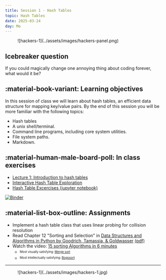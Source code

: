```yaml
---
title: Session 1 - Hash Tables
topic: Hash Tables
date: 2025-03-24
day: Mo
---
```


<figure markdown="span">
  ![hackers-1](../assets/images/hackers-panel.png)
</figure>

## Icebreaker question  
If you could magically change one annoying thing about coding forever, what would it be?

## :material-book-variant: Learning objectives

In this session of class we will learn about hash tables, an efficient
data structure for mapping key/value pairs. By the end of this session 
you will be more familiar with the following topics:

- Hash tables
- A unix shell/terminal.
- Command line programs, including core system utilities.
- File system paths.
- Markdown.

## :material-human-male-board-poll: In class exercises
- [Lecture 1: Introduction to hash tables](../../lectures/1.0/)
- [Interactive Hash Table Exploration](../../tutorials/1.0-interactive-hash-tables)
- [Hash Table Excercises (jupyter notebook)](../../tutorials/1.1-hash-table-experiments)

[![Binder](https://mybinder.org/badge_logo.svg)](https://mybinder.org/v2/gh/isaacovercast/CSCI232/HEAD)

## :material-list-box-outline: Assignments
- Implement a hash table class that uses linear probing for collision resolution
- Read Chapter 12 "Sorting and Selection" in [Data Structures and Algorithms in Python by Goodrich, Tamassia, & Goldwasser](https://www.wiley.com/en-us/Data+Structures+and+Algorithms+in+Python%2C+1st+Edition-p-9781118290279) [(pdf)](https://nibmehub.com/opac-service/pdf/read/Data%20Structures%20and%20Algorithms%20in%20Python.pdf)
- Watch the video: [15 sorting Algorithms in 6 minutes](https://www.youtube.com/watch?v=kPRA0W1kECg)
    - <sup><sub>Most visually satisfying: [Merge sort](https://youtu.be/kPRA0W1kECg?feature=shared&t=65)</sub></sup>
    - <sup><sub>Most intellectually satisfying: [Bogosort](https://youtu.be/kPRA0W1kECg?feature=shared&t=316)</sub></sup>


-----------------------------------------------------

<figure markdown="span">
  ![hackers-1](../assets/images/hackers-1.jpg)
</figure>

